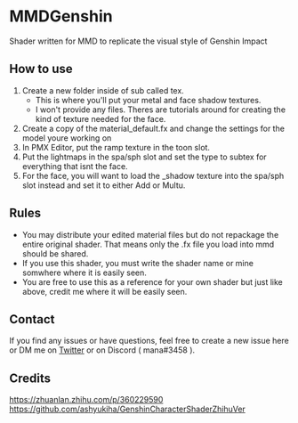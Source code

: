 # MMDGenshin
Shader written for MMD to replicate the visual style of Genshin Impact

## How to use 
1. Create a new folder inside of sub called tex.
   - This is where you'll put your metal and face shadow textures.
   - I won't provide any files. Theres are tutorials around for creating the kind of texture needed for the face.
2. Create a copy of the material_default.fx and change the settings for the model youre working on
3. In PMX Editor, put the ramp texture in the toon slot.
4. Put the lightmaps in the spa/sph slot and set the type to subtex for everything that isnt the face.
5. For the face, you will want to load the _shadow texture into the spa/sph slot instead and set it to either Add or Multu. 


## Rules 
- You may distribute your edited material files but do not repackage the entire original shader. That means only the .fx file you load into mmd should be shared.
- If you use this shader, you must write the shader name or mine somwhere where it is easily seen. 
- You are free to use this as a reference for your own shader but just like above, credit me where it will be easily seen.

## Contact 
If you find any issues or have questions, feel free to create a new issue here or DM me on [Twitter](https://twitter.com/Manashiku) or on Discord ( mana#3458 ). 

## Credits 
https://zhuanlan.zhihu.com/p/360229590
https://github.com/ashyukiha/GenshinCharacterShaderZhihuVer
